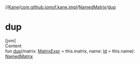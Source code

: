 //[Kane](../../index.md)/[com.github.jomof.kane.impl](../index.md)/[NamedMatrix](index.md)/[dup](dup.md)



# dup  
[jvm]  
Content  
fun [dup](dup.md)(matrix: [MatrixExpr](../../com.github.jomof.kane/-matrix-expr/index.md) = this.matrix, name: [Id](../index.md#%5Bcom.github.jomof.kane.impl%2FId%2F%2F%2FPointingToDeclaration%2F%5D%2FClasslikes%2F-1565197970) = this.name): [NamedMatrix](index.md)  



